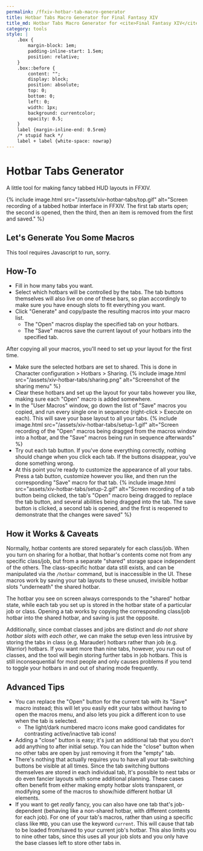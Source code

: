 ```yaml
---
permalink: /ffxiv-hotbar-tab-macro-generator
title: Hotbar Tabs Macro Generator for Final Fantasy XIV
title_md: Hotbar Tabs Macro Generator for <cite>Final Fantasy XIV</cite>
category: tools
style: |
    .box {
        margin-block: 1em;
        padding-inline-start: 1.5em;
        position: relative;
    }
    .box::before {
        content: "";
        display: block;
        position: absolute;
        top: 0;
        bottom: 0;
        left: 0;
        width: 1px;
        background: currentcolor;
        opacity: 0.5;
    }
    label {margin-inline-end: 0.5rem}
    /* stupid hack */
    label + label {white-space: nowrap}
---
```

# Hotbar Tabs Generator

A little tool for making fancy tabbed HUD layouts in FFXIV.

{% include image.html
	src="/assets/xiv-hotbar-tabs/top.gif"
	alt="Screen recording of a tabbed hotbar interface in FFXIV. The first tab starts open; the second is opened, then the third, then an item is removed from the first and saved."
%}


<div id="app" class="box">
    <h2>Let's Generate You Some Macros</h2>
    <noscript>
        <p>This tool requires Javascript to run, sorry.</p>
        <style>#app form {display: none}</style>
    </noscript>
    <form id="params">
        <p><label>
            Number of tabs:
            <input type="number" name="tabs" value=3>
        </label></p>
        <p>
            Hotbars controlled by tabs (these must be shared):<br>
            <label><input type=checkbox name=hotbars value=1> 1</label>
            <label><input type=checkbox name=hotbars value=2> 2</label>
            <label><input type=checkbox name=hotbars value=3> 3</label>
            <label><input type=checkbox name=hotbars value=4> 4</label>
            <label><input type=checkbox name=hotbars value=5> 5</label>
            <label><input type=checkbox name=hotbars value=6> 6</label>
            <label><input type=checkbox name=hotbars value=7 checked> 7</label>
            <label><input type=checkbox name=hotbars value=8 checked> 8</label>
            <label><input type=checkbox name=hotbars value=9 checked> 9</label>
            <label><input type=checkbox name=hotbars value=10 checked> 10</label>
        </p>
        <details class="box">
            <summary>Advanced options...</summary>
            <p>
                <label><input type=checkbox name=classjobs value=current> Make tab 1 job-dependent</label>
                <br><small>(disable saving to combat jobs if you use this; see <a href="#advanced-tips">caveats below</a>)</small>
            </p>
            <p>Classes/jobs for storing tabs:</p>
            <div style="padding-inline-start: 1.5rem">
                <p>
                    <em>Combat classes:</em> <button type=button onclick="toggleClassjobs('class')">Toggle All</button><br>
                    <label><input type=checkbox name=classjobs data-type="class" value=GLA checked> GLA</label>
                    <label><input type=checkbox name=classjobs data-type="class" value=MRD checked> MRD</label>
                    <label><input type=checkbox name=classjobs data-type="class" value=LNC checked> LNC</label>
                    <label><input type=checkbox name=classjobs data-type="class" value=PGL checked> PGL</label>
                    <label><input type=checkbox name=classjobs data-type="class" value=ARC checked> ARC</label>
                    <label><input type=checkbox name=classjobs data-type="class" value=THM checked> THM</label>
                    <label><input type=checkbox name=classjobs data-type="class" value=CNJ checked> CNJ</label>
                    <label><input type=checkbox name=classjobs data-type="class" value=ACN checked> ACN</label>
                    <label><input type=checkbox name=classjobs data-type="class" value=ROG checked> ROG</label>
                </p>
                <p>
                    <em>Combat jobs:</em> <button type=button onclick="toggleClassjobs('job')">Toggle All</button><br>
                    <label><input type=checkbox name=classjobs data-type="job" value=PLD checked> PLD</label>
                    <label><input type=checkbox name=classjobs data-type="job" value=WAR checked> WAR</label>
                    <label><input type=checkbox name=classjobs data-type="job" value=DRG checked> DRG</label>
                    <label><input type=checkbox name=classjobs data-type="job" value=MNK checked> MNK</label>
                    <label><input type=checkbox name=classjobs data-type="job" value=BRD checked> BRD</label>
                    <label><input type=checkbox name=classjobs data-type="job" value=BLM checked> BLM</label>
                    <label><input type=checkbox name=classjobs data-type="job" value=WHM checked> WHM</label>
                    <label><input type=checkbox name=classjobs data-type="job" value=SMN checked> SMN</label>
                    <label><input type=checkbox name=classjobs data-type="job" value=SCH checked> SCH</label>
                    <label><input type=checkbox name=classjobs data-type="job" value=NIN checked> NIN</label>
                    <label><input type=checkbox name=classjobs data-type="job" value=DRK checked> DRK</label>
                    <label><input type=checkbox name=classjobs data-type="job" value=MCH checked> MCH</label>
                    <label><input type=checkbox name=classjobs data-type="job" value=AST checked> AST</label>
                    <label><input type=checkbox name=classjobs data-type="job" value=SAM checked> SAM</label>
                    <label><input type=checkbox name=classjobs data-type="job" value=RDM checked> RDM</label>
                    <label><input type=checkbox name=classjobs data-type="job" value=BLU checked> BLU</label>
                    <label><input type=checkbox name=classjobs data-type="job" value=GNB checked> GNB</label>
                    <label><input type=checkbox name=classjobs data-type="job" value=DNC checked> DNC</label>
                    <label><input type=checkbox name=classjobs data-type="job" value=RPR checked> RPR</label>
                    <label><input type=checkbox name=classjobs data-type="job" value=SGE checked> SGE</label>
                    <label><input type=checkbox name=classjobs data-type="job" value=VPR checked> VPR</label>
                    <label><input type=checkbox name=classjobs data-type="job" value=PCT checked> PCT</label>
                </p>
                <p><em>crafter/gatherers maybe eventually:tm:</em></p>
            </div>
        </details>
        <p><button>Generate</button></p>
    </form>
    <div id="output"></div>
</div>
<script>
    function generateTabMacros (classjobs, hotbars) {
        return classjobs.map((classjob, i) => ({
            open: hotbars.map(hotbar => `/hotbar copy ${classjob} ${hotbar} share ${hotbar}`).join('\n'),
            save: hotbars.map(hotbar => `/hotbar copy share ${hotbar} ${classjob} ${hotbar}`).join('\n'),
        }));
    }
    const form = document.getElementById('params');
    const output = document.getElementById('output');
    form.addEventListener('submit', event => {
        event.preventDefault();
        const data = new FormData(event.target);
        const tabCount = parseInt(data.get('tabs'), 10);
        const hotbars = data.getAll('hotbars');
        const classjobs = data.getAll('classjobs');
        const macros = generateTabMacros(classjobs.slice(0, tabCount), hotbars);
        output.innerHTML = '<h2>Output</h2>';
        macros.forEach((tab, i) => {
            output.innerHTML += `
                <h3>Tab ${i + 1}</h3>
                <p>Open tab ${i + 1} <button onclick="navigator.clipboard.writeText(${JSON.stringify(tab.open)});this.text='Copied!'">Copy macro</button></p>
                <pre>${tab.open}</pre>
                <p>Save tab ${i + 1} <button onclick="navigator.clipboard.writeText(${JSON.stringify(tab.save)})">Copy macro</button></p>
                <pre>${tab.save}</pre>
            `;
        });
    });
    /* advanced settings button helpers */
    function toggleClassjobs(type) {
        const inputs = document.querySelectorAll(`input[name=classjobs][data-type=${type}]`);
        if ([...inputs].every(input => input.checked)) {
            inputs.forEach(input => input.checked = false);
        } else {
            inputs.forEach(input => input.checked = true);
        }
    }
</script>

## How-To

- Fill in how many tabs you want.
- Select which hotbars will be controlled by the tabs. The tab buttons themselves will also live on one of these bars, so plan accordingly to make sure you have enough slots to fit everything you want.
- Click "Generate" and copy/paste the resulting macros into your macro list.
  - The "Open" macros display the specified tab on your hotbars.
  - The "Save" macros save the current layout of your hotbars into the specified tab.

After copying all your macros, you'll need to set up your layout for the first time.

- Make sure the selected hotbars are set to shared. This is done in Character configuration > Hotbars > Sharing.
  {% include image.html
      src="/assets/xiv-hotbar-tabs/sharing.png"
      alt="Screenshot of the sharing menu"
  %}
- Clear these hotbars and set up the layout for your tabs however you like, making sure each "Open" macro is added somewhere.
- In the "User Macros" window, go down the list of "Save" macros you copied, and run every single one in sequence (right-click > Execute on each). This will save your base layout to all your tabs.
  {% include image.html
      src="/assets/xiv-hotbar-tabs/setup-1.gif"
      alt="Screen recording of the &quot;Open&quot; macros being dragged from the macros window into a hotbar, and the &quot;Save&quot; macros being run in sequence afterwards"
  %}
- Try out each tab button. If you've done everything correctly, nothing should change when you click each tab. If the buttons disappear, you've done something wrong.
- At this point you're ready to customize the appearance of all your tabs. Press a tab button, customize however you like, and then run the corresponding "Save" macro for that tab.
{% include image.html
    src="assets/xiv-hotbar-tabs/setup-2.gif"
    alt="Screen recording of a tab button being clicked, the tab's &quot;Open&quot; macro being dragged to replace the tab button, and several abilities being dragged into the tab. The save button is clicked, a second tab is opened, and the first is reopened to demonstrate that the changes were saved"
%}

## How it Works & Caveats

Normally, hotbar contents are stored separately for each class/job. When you turn on sharing for a hotbar, that hotbar's contents come not from any specific class/job, but from a separate "shared" storage space independent of the others. The class-specific hotbar data still exists, and can be manipulated via the `/hotbar` command, but is inaccessible in the UI. These macros work by saving your tab layouts to these unused, invisible hotbar slots "underneath" the shared hotbar.

The hotbar you see on screen always corresponds to the "shared" hotbar state, while each tab you set up is stored in the hotbar state of a particular job or class. Opening a tab works by copying the corresponding class/job hotbar into the shared hotbar, and saving is just the opposite.

Additionally, since combat classes and jobs are distinct and *do not share hotbar slots with each other*, we can make the setup even less intrusive by storing the tabs in class (e.g. Marauder) hotbars rather than job (e.g. Warrior) hotbars. If you want more than nine tabs, however, you run out of classes, and the tool will begin storing further tabs in job hotbars. This is still inconsequential for most people and only causes problems if you tend to toggle your hotbars in and out of sharing mode frequently.


## Advanced Tips

- You can replace the "Open" button for the current tab with its "Save" macro instead; this will let you easily edit your tabs without having to open the macros menu, and also lets you pick a different icon to use when the tab is selected.
  - The light/dark numbered macro icons make good candidates for contrasting active/inactive tab icons!
- Adding a "close" button is easy; it's just an additional tab that you don't add anything to after initial setup. You can hide the "close" button when no other tabs are open by just removing it from the "empty" tab.
- There's nothing that actually requires you to have all your tab-switching buttons be visible at all times. Since the tab switching buttons themselves are stored in each individual tab, It's possible to nest tabs or do even fancier layouts with some additional planning. These cases often benefit from either making empty hotbar slots transparent, or modifying some of the macros to show/hide different hotbar UI elements.
- If you want to get *really* fancy, you can also have one tab that's job-dependent (behaving like a non-shared hotbar, with different contents for each job). For one of your tab's macros, rather than using a specific class like `MRD`, you can use the keyword `current`. This will cause that tab to be loaded from/saved to your current job's hotbar. This also limits you to nine other tabs, since this uses all your job slots and you only have the base classes left to store other tabs in.

